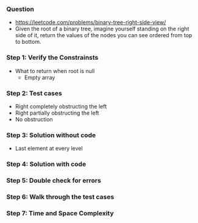 ### Question 

* https://leetcode.com/problems/binary-tree-right-side-view/
* Given the root of a binary tree, imagine yourself standing on the right side of it, return the values of the nodes you can see ordered from top to bottom.

### Step 1: Verify the Constrainsts

* What to return when root is null
  * Empty array

### Step 2: Test cases

* Right completely obstructing the left
* Right partially obstructing the left
* No obstruction

### Step 3: Solution without code

* Last element at every level

### Step 4: Solution with code

### Step 5: Double check for errors

### Step 6: Walk through the test cases

### Step 7: Time and Space Complexity